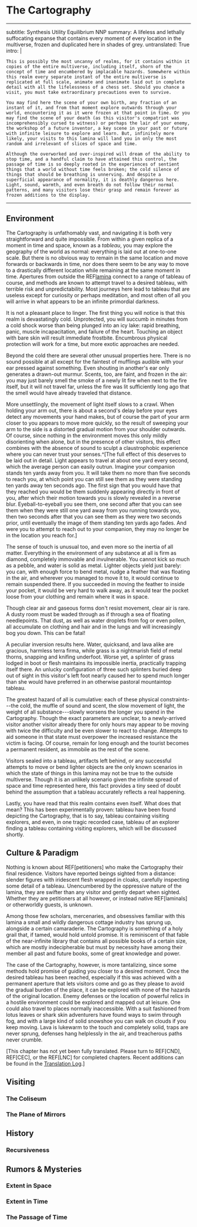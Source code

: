 # The Cartography

---
subtitle: Synthesis Utility Equilibrium NNP
summary: A lifeless and lethally suffocating expanse that contains every moment of every location in the multiverse, frozen and duplicated here in shades of grey.
untranslated: True
intro: |

    This is possibly the most uncanny of realms, for it contains within it copies of the entire multiverse, including itself, shorn of the concept of time and encumbered by implacable hazards. Somewhere within this realm every separate instant of the entire multiverse is replicated at full scale, animate and inanimate laid out in complete detail with all the lifelessness of a chess set. Should you chance a visit, you must take extraordinary precautions even to survive.

    You may find here the scene of your own birth, any fraction of an instant of it, and from that moment explore outwards through your world, encountering it as it were frozen at that point in time. Or you may find the scene of your death (as this visitor's compatriot was incomprehensibly cursed to witness) or perhaps the lair of your enemy, the workshop of a future inventor, a key scene in your past or future with infinite leisure to explore and learn. But, infinitely more likely, your visits to this lamina will land you in only the most random and irrelevant of slices of space and time.

    Although the overworked and over-inspired will dream of the ability to stop time, and a handful claim to have attained this control, the passage of time is so deeply rooted in the experiences of sentient things that a world without time feels broken; the cold silence of things that should be breathing is unnerving. And despite a superficial appearance of normality, it is deathly dangerous here. Light, sound, warmth, and even breath do not follow their normal patterns, and many visitors lose their grasp and remain forever as frozen additions to the display.

---

<!--
	- objects shoved outside of plane become completely normal, though this is rarely achieved. There are records of retrieval of a feather, some captured steam, and a few blades of grass.
	- https://en.wikipedia.org/wiki/Laplace%27s_demon - does this violate it?	read the whole article

- name
	+ The Cartography, The Exhibition, The Testimony
-->

## Environment

The Cartography is unfathomably vast, and navigating it is both very straightforward and quite impossible. From within a given replica of a moment in time and space, known as a <dfn id="tableau" def="A frozen replica of a particular moment in space and time.">tableau</dfn>, you may explore the geography of the world as normal: everything is laid out at one-to-one scale. But there is no obvious way to remain in the same location and move forwards or backwards in time, nor does there seem to be any way to move to a drastically different location while remaining at the same moment in time. Apertures from outside the REF[lamina](laminae) connect to a range of tableau of course, and methods are known to attempt travel to a desired tableau, with terrible risk and unpredictability. Most journeys here lead to tableau that are useless except for curiosity or perhaps meditation, and most often of all you will arrive in what appears to be an infinite primordial darkness.

It is not a pleasant place to linger. The first thing you will notice is that this realm is devastatingly cold. Unprotected, you will succumb in minutes from a cold shock worse than being plunged into an icy lake: rapid breathing, panic, muscle incapacitation, and failure of the heart. Touching an object with bare skin will result immediate frostbite. Encumbrous physical protection will work for a time, but more exotic approaches are needed.

Beyond the cold there are several other unusual properties here. There is no sound possible at all except for the faintest of mufflings audible with your ear pressed against something. Even shouting in another's ear only generates a drawn-out murmur. Scents, too, are faint, and frozen in the air: you may just barely smell the smoke of a newly lit fire when next to the fire itself, but it will not travel far, unless the fire was lit sufficiently long ago that the smell would have already traveled that distance.

More unsettlingly, the movement of light itself slows to a crawl. When holding your arm out, there is about a second's delay before your eyes detect any movements your hand makes, but of course the part of your arm closer to you appears to move more quickly, so the result of sweeping your arm to the side is a distorted gradual motion from your shoulder outwards. Of course, since nothing in the environment moves this only mildly disorienting when alone, but in the presence of other visitors, this effect combines with the absence of sound to sculpt a claustrophobic experience where you can never trust your senses.^[The full effect of this deserves to be laid out in detail. Light appears to travel at about one yard every second, which the average person can easily outrun. Imagine your companion stands ten yards away from you. It will take them no more than five seconds to reach you, at which point you can still see them as they were standing ten yards away ten seconds ago. The first sign that you would have that they reached you would be them suddenly appearing directly in front of you, after which their motion towards you is slowly revealed in a reverse blur. Eyeball-to-eyeball you see them, one second after that you can see them when they were still one yard away from you running towards you, then two seconds after that you can see them as they were two seconds prior, until eventually the image of them standing ten yards ago fades. And were you to attempt to reach out to your companion, they may no longer be in the location you reach for.]

The sense of touch is unusual too, and even more so the inertia of all matter. Everything in the environment of any substance at all is firm as diamond, completely immovable and invulnerable. You cannot kick so much as a pebble, and water is solid as metal. Lighter objects yield just barely: you can, with enough force to bend metal, nudge a feather that was floating in the air, and wherever you managed to move it to, it would continue to remain suspended there. If you succeeded in moving the feather to inside your pocket, it would be very hard to walk away, as it would tear the pocket loose from your clothing and remain where it was in space.

Though clear air and gaseous forms don't resist movement, clear air is rare. A dusty room must be waded through as if through a sea of floating needlepoints. That dust, as well as water droplets from fog or even pollen, all accumulate on clothing and hair and in the lungs and will increasingly bog you down. This can be fatal!

A peculiar inversion results here. Water, quicksand, and lava alike are gracious, harmless terra firma, while grass is a nightmarish field of metal thorns, snapping and knifing underfoot. Worse yet, a splinter of grass lodged in boot or flesh maintains its impossible inertia, practically trapping itself there. An unlucky configuration of three such splinters buried deep out of sight in this visitor's left foot nearly caused her to spend much longer than she would have preferred in an otherwise pastoral mountaintop tableau.

The greatest hazard of all is cumulative: each of these physical constraints---the cold, the muffle of sound and scent, the slow movement of light, the weight of all substance---slowly worsens the longer you spend in the Cartography. Though the exact parameters are unclear, to a newly-arrived visitor another visitor already there for only hours may appear to be moving with twice the difficulty and be even slower to react to change. Attempts to aid someone in that state must overpower the increased resistance the victim is facing. Of course, remain for long enough and the tourist becomes a permanent resident, as immobile as the rest of the scene.

Visitors sealed into a tableau, artifacts left behind, or any successful attempts to move or bend lighter objects are the only known scenarios in which the state of things in this lamina may not be true to the outside multiverse. Though it is an unlikely scenario given the infinite spread of space and time represented here, this fact provides a tiny seed of doubt behind the assumption that a tableau accurately reflects a real happening.

Lastly, you have read that this realm contains even itself. What does that mean? This has been experimentally proven: tableau have been found depicting the Cartography, that is to say, tableau containing visiting explorers, and even, in one tragic recorded case, tableau of an explorer finding a tableau containing visiting explorers, which will be discussed shortly.

## Culture & Paradigm

Nothing is known about REF[petitioners] who make the Cartography their final residence. Visitors have reported beings sighted from a distance: slender figures with iridescent flesh wrapped in cloaks, carefully inspecting some detail of a tableau. Unencumbered by the oppressive nature of the lamina, they are swifter than any visitor and gently depart when sighted. Whether they are petitioners at all however, or instead native REF[laminals] or otherworldly guests, is unknown.

Among those few scholars, mercenaries, and obsessives familiar with this lamina a small and wildly dangerous cottage industry has sprung up, alongside a certain camaraderie. The Cartography is something of a holy grail that, if tamed, would hold untold promise. It is reminiscent of that fable of the near-infinite library that contains all possible books of a certain size, which are mostly indecipherable but must by necessity have among their member all past and future books, some of great knowledge and power.

The case of the Cartography, however, is more tantalizing, since some methods hold promise of guiding you closer to a desired moment. Once the desired tableau has been reached, especially if this was achieved with a permanent aperture that lets visitors come and go as they please to avoid the gradual burden of the place, it can be explored with none of the hazards of the original location. Enemy defenses or the location of powerful relics in a hostile environment could be explored and mapped out at leisure. One could also travel to places normally inaccessible. With a suit fashioned from lotus leaves or shark skin adventurers have found ways to swim through fog, and with a large kind of solid snowshoe you can walk on clouds if you keep moving. Lava is lukewarm to the touch and completely solid, traps are never sprung, defenses hang helplessly in the air, and treacherous paths never crumble.

<p class="editor-note" id="untranslated">[This chapter has not yet been fully translated. Please turn to REF[CND], REF[CEC], or the REF[LNC] for completed chapters. Recent additions can be found in the <a href="d-translation-log">Translation Log</a>.]</p>


## Visiting

## Locations

### The Coliseum

### The Plane of Mirrors

## History

### Recursiveness

<!-- ### TODO some chance encounter -->

## Rumors & Mysteries

### Extent in Space

### Extent in Time

### The Passage of Time

<style>
	.editor-note + h1,
	h1 + h1,
	h1 + h2,
	h2 + h2,
	h2 + h1 {
		display:  none;
	}
</style>

<!--

Here are some desired moments your traveler has had explained excitedly to her:

- TODO
- TODO

discuss groups trying, how it works: complex ritual *sometimes* guides journey in. you do in certain place hoping to see that place in certain time, but sometimes it latches on to an arbitrary thing, like your boots, and takes you to a frozen scene of cobbler making them, or of your boots decaying at bottom of a river, and now you're stuck cause water is treacherous. anything can be picked up, maybe a wisp of hair, you can end up anywhere those particles were or will be. or it goes wrong and you end up in far future or past, crushed by the change in landscape.

- due to the absolute immobility of most matter, even as minor an obstacle as a closed door or window left insufficiently ajar can thwart the most dedicated of visitors, though a curtain of fine sheer silk can, with enough bludgeoning, be made to part way.

### Navigation

As with every other lamina, apertures connecting to locations in the Cartography are scattered across the multiverse, many residing in Soblei. The vast, vast majority of these lead to uninteresting tableau or barren landscapes of the past or future or remote present. Attempts to travel to a particular time and location in this folded infinite spacetime require incredible power and are time-consuming, expensive, prone to error, and frequently fatal.

I have copied here the best efforts of TODO/name (scholar studying NNP) to summarize the complex mechanics of travel to, from, and within the Cartography:

> If one wishes to reach a specific tableau, there are three options:
>
> 1. Find an existing aperture that happens to go to the right period of time, and then make one's way from there to one's desired location without dying.
> 2. Use the standard teleportation spells and rituals, which are wildly inaccurate in this case and prone to failure. In the event one achieves the desired location, one will mostly likely not achieve the desired time. Once there, one will slowly die, and upon returning to one's home world before death, one will be unlikely to successfully return to the same tableau.
> 3. Attempt to modify an existing aperture to point to a new tableau. This is prone to catastrophic failure, but if one succeeds, one may come and go as one pleases, which reduces the chance of dying.

If you are interested in the particulars I have copied here more detailed notes:

> **Apertures**
>
> Pre-existing apertures to the Cartography are as uncommon. Most are of unknown provenance, probably the act of deities or demigods, the Wish of a magic user of vast power, unexpected cataclysms, eons of ritual, etc. They work as normal.
>
> I am aware of some successful attempts to bend an existing aperture to point to a different time or location, but I am aware of no attempts that achieved both at once, and aware of many attempts that have resulted in the destruction of the aperture and/or everything in the presence of the aperture at the time the attempt was made.
>
> Temporary apertures to or from or within the Cartography are almost impossible to aim accurately as I will describe shortly, but they last for normal amounts of time (as measured from the outside).
>
> **Travel within the Cartography**
>
> The separation of laminae and cardinal worlds is preserved in the Cartography. I am lucky to have in my laboratory an aperture to the coronation of Prince Uyik in his resplendent palace on the Elemental Plane of Mirrors. From that tableau, simpler teleportation efforts that only work within the same realm will only take one elsewhere in the Elemental Plane of Mirrors, while inter-laminal transport will take one to any realm. However, no matter how one gets there, one will remain at the moment of the coronation of Print Uyik.
>
> TODO: plane of mirrors: https://1d4chan.org/wiki/Plane_of_Mirrors
>
> Teleportation within the Cartography is subject to the same hazards and inaccuracies a teleportation normally is, but the rate and severity of mishaps is notably increased.
>
> The only known way to move in time from within is to do some foolish action that creates a tear in reality, for example by placing a TODO(remove IP)[portable hole in a bag of holding]. This will fling the perpetrator and those near him to a random moment in time, but usually roughly in the same place.
>
> **Travel to the Cartography**
>
> very inaccurate location, totally random time. helps both time and place to have object related, but you might end up at time/place of something with distant provenance but directly physical relation.
>
> **Travel from the Cartography**
>
> more inaccurate location, sometimes random time. again helps both time and place to have object related

## Guide

### History

"History" is a laughable concept for a realm that contains within it the entire history of the multiverse, but some moments stand out as

TODO

#### Recursiveness

This latter has been recorded once, with tragic end. The famous pair of scholars TODO (pair of explorers) spent a long time studying this realm, primarily learning how to visit specific tableau. explorer who was frozen, there is an aperture to the moment in which he was frozen. people were able to reach separate moments which show frozen moment in time from the expedition in which he was lost. like A was frozen and B made it out, and B was able to find a scene showing both A and B, B seeing herself failing to save A. heartbreak! If they'd seen this first could they have prevented? segue into determinism stuff. The moment they saw this scene, they instantly understood what was about to happen.

someone seeing a tableau that represents their future death?

#### TODO

TODO some famous (chance) meeting here?

### Locations

#### TODO coliseum

A large cabinet under the bar at a private back room in the grimy Lukewarm Caldera in Soblei leads to possibly the most hospitable spot in the Cartography. The pub is of course named after the aperture, which leads to nothing less than the mouth of an active volcano in the aftermath of a vast eruption. TODO describe sea

While the Cartography is a famously bone-shatteringly freezing place, and the center of a bonfire is merely extremely cold, magma flows can approach pleasantly cool to the touch. And the center of this molten cataclysm is balmy enough to work up a sweat. Better yet, no one knows when or how the enormous amounts of smoke and ash and igneous chunks that must have hung in the air were cleaned out, but the atmosphere in and around the entire caldera is clean as the TODO(place as clean as plane of air)[Plane of Air]. A practically solid wall of billowing ash forms a barrier that begins just a couple dozen paces over the lip of the edge of the caldera, as well as overhead covering the whole opening. TODO would it be ash, also how bright

coliseum for interesting combat

inside caldera of volcano and it's like... cool but fine. and they laboriously cleared out the air of particles so you can move easily. coliseum, or another place?

#### TODO

plane of mirrors, unknown future or past. laminal transport to all realms except some (like elemental planes) fails - because they don't exist? is this some ancient primordial past or degenerate future where only element planes exist?

(maybe quote from guy)

it's BEAUTIFUL and complex. the air is vibrantly clean and environment geometric and clear cut, so while the cold remains, physical navigation is easy. it is days before any encumbrance is noted at all. of course, the elemental planes, except for that of air, are so full of stuff as to be near instant death traps.

____ scholar in old age has given up on exploring the Cartography, and is now attempting to catalog the formal and complex society of blah city in the Plane of Mirrors. attempting to decipher their written language but no progress, but their visual art is astounding.

the slow light affect is CREEPY. you are constantly catching glimpses of yourself in the past, sometimes reflected across dozens of mirrors through an unexpected angle, hours ago. guy has gone in with friends etc., but he swears that he has caught moving glimpses of people he doesn't recognize, but no way of knowing if it's ancient light reflected in some arduous route of visitors from years before he obtained the aperture, or if another aperture exists or someone is somehow sneaking in. attempts to trace the source are through complex passageways are hopeless.

really hard to navigate, leaves breadcrumbs (what kind?)

### Figures & Groups

anything apart from that guild?

### Festivals & Traditions

ritual revisiting of past event. snowy mountain where something religious or whatever retrieved. or maybe they were saved, vanquished enemy, etc. it's like hajj. super snowy and difficult and you're meant to forge through snow and bring some back, though many routes are cleared out over time and good for the lazy or infirm or less dedicated. but HUGE mountain so even untold years there's plenty. snow on feet as well. do you craft your own suit/armor? passed down? shield?

### Rumors & Mysteries

#### Extent in Space

TODO(replace Sigil and Outlands and planes spire and EVERYTHING with Soblei)[]

To be clear, the Cartography doesn't reflect only cardinal worlds. It holds everything---the Inner and Outer Planes, the Astral and the Ethereal, wildspace, the Hinterlands, all of it, even the Far Realm. The one exception, perhaps, is Sigil. Tableau of the Outlands are plentiful (notably, magic is not suppressed in tableau there) from which of course you can see Sigil atop the infinite Spire. But since the Spire is infinitely tall, there seems no way to reach Sigil. Must it be there, if it can be seen, replicated in total detail, holding all its secrets? For the slim price of overcoming this lamina's natural hazards, we could explore the City of Doors at leisure, unmolested by the Lady or her servants!

If Sigil is here, why have all attempts to reach tableau there failed? One theory is that the giant torus visible from the Outlands is not actually Sigil, which itself resides in some pocket demiplane. This wouldn't directly explain the lack of Sigil tableau, but would allow for the apparent visibility of Sigil from tableau of the Outlands without Sigil's interior being accessible, while some other explanation must be found for while Sigil alone is missing.

#### Extent in Time

The endless expanse of time appears to be fully represented. Tableau of ancient primordial scenes have been found, before the gods as we know them were formed. Distant futures have been found too: metropolises of teeming utopias and dystopias (but absent motion and social contact, it may be hard to tell which is which) as well as cold entropic wastelands. Technological marvels would reveal themselves if only their inventors could be spoken with, or their inventions were

future moments seem to exist, but it's unclear if this shows the future is deterministic, or if multiple future moments exist. no one has yet found two incompatible future moments, but are actively searching. (example of close call but not clear if incompatible)

#### Passage of Time

Light travels about 300,000,000m/s. Time passes about a billion times slower here, so light travels about 1ft/second. hold your hand out and move it, takes about 1 second before you see it move. So extremely cold because molecules moving billionth as fast, everything is basically absolute zero. No sound, unless you're really, really close. Moving is hard and gets harder. Touch works normal. Smell works but never travels. Maybe it's like "soul juice" that allows things to move, but which light doesn't have, but an arrow does.

### Visiting

## GM Guide

### Conditions

Most dangers of the original world are neutralized here, leaving only the natural dangers of the Cartography. The only things that remain harmful are:

- Pointy and sharp things still damage, often worse than they would normally due to their stiffness (e.g. grass)
- Crushing: if you for some reason end up trapped in some way, it's still a problem
- Suffocation: if you are somewhere with no air breathable by you, you will suffocate
- Heat: even the center of the plane of fire is merely warm, maybe a little hot. The center of the sun will still kill you.
- Noxious fumes: Gases behave normally, so carbon monoxide, for instance, would be harmful. Of course, if there's no oxygen (or whatever you need) you will suffocate. Noxious things in the air that are solid particulates (ash, say) will not cause the normal harm for they do not interact the way they normally would, but they will accumulate in your lungs (unless you take precautions) and slow you down and even tear at your insides, and any particulates that you bring back with you into the regular world will then do any harm they would do at that point.
- Things which, just by their mere sight, would driver a viewer mad are still dangerous to behold, for instance in the Far Realms. The effect tends to be less powerful though, and visitors with much preparation who are very familiar with the conditions of tableau are able to train and steel themselves to treat it is a harmless facsimile or the original.

How long until stuff bogs you down? A very dusty room or thick fog is challenging immediately, and within hours impenetrable. On the clearest of days you would move freely at first, within hours encumbered by tiny dust, pollen, other particulates, and by a day or two would be trapped.

### Transport

Permanent Teleportation Circle requires casting every day for 100 years. Existing permanent circles on the lamina that you know the sigils of you can go to that location, but utterly random time.

Plane Shift works for location, but random time.

Teleport works as normal, but the "same plane" means same plane as you're currently on in that tableau, and same slice of time.

The Gate spell doesn't let anything enter the plane, only works to leave the plane.

Wish works to teleport in to a desired location precisely, but still only 20% chance of the exact moment you wanted, 20% it's +/- minutes, 20% chance it's +/- hours, 20% chance it's +/- days, 20% it's +/- years. Wish may also alter an existing aperture to change its location precisely, and its time with the same % chances of error, and it remains permanent.

-->
